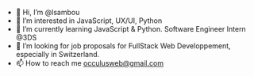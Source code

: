 - 👋 Hi, I’m @lsambou
- 👀 I’m interested in JavaScript, UX/UI, Python
- 🌱 I’m currently learning JavaScript & Python. Software Engineer Intern @3DS
- 💞️ I’m looking for job proposals for FullStack Web Developpement, especially in Switzerland.
- 📫 How to reach me occulusweb@gmail.com

<!---
lsambou/lsambou is a ✨ special ✨ repository because its `README.md` (this file) appears on your GitHub profile.
You can click the Preview link to take a look at your changes.
--->
